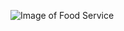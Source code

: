 ![Image of Food Service](https://www.travelers.com/iw-images/homepage/images/food-services-curbside-pickup-SMALL.jpg)

